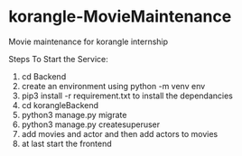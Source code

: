 # korangle-MovieMaintenance
Movie maintenance for korangle internship

Steps To Start the Service:
1) cd Backend
2) create an environment using python -m venv env
3) pip3 install -r requirement.txt to install the dependancies
4) cd korangleBackend
5) python3 manage.py migrate
6) python3 manage.py createsuperuser
7) add movies and actor and then add actors to movies
8) at last start the frontend 
